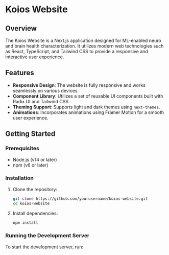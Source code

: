 # Koios Website

## Overview
The Koios Website is a Next.js application designed for ML-enabled neuro and brain health characterization. It utilizes modern web technologies such as React, TypeScript, and Tailwind CSS to provide a responsive and interactive user experience.

## Features
- **Responsive Design**: The website is fully responsive and works seamlessly on various devices.
- **Component Library**: Utilizes a set of reusable UI components built with Radix UI and Tailwind CSS.
- **Theming Support**: Supports light and dark themes using `next-themes`.
- **Animations**: Incorporates animations using Framer Motion for a smooth user experience.

## Getting Started

### Prerequisites
- Node.js (v14 or later)
- npm (v6 or later)

### Installation
1. Clone the repository:
   ```bash
   git clone https://github.com/yourusername/koios-website.git
   cd koios-website
   ```

2. Install dependencies:
   ```bash
   npm install
   ```

### Running the Development Server
To start the development server, run:
